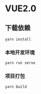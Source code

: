 # VUE2.0

## 下载依赖
```
yarn install
```

### 本地开发环境
```
yarn run serve
```

### 项目打包
```
yarn build
```

